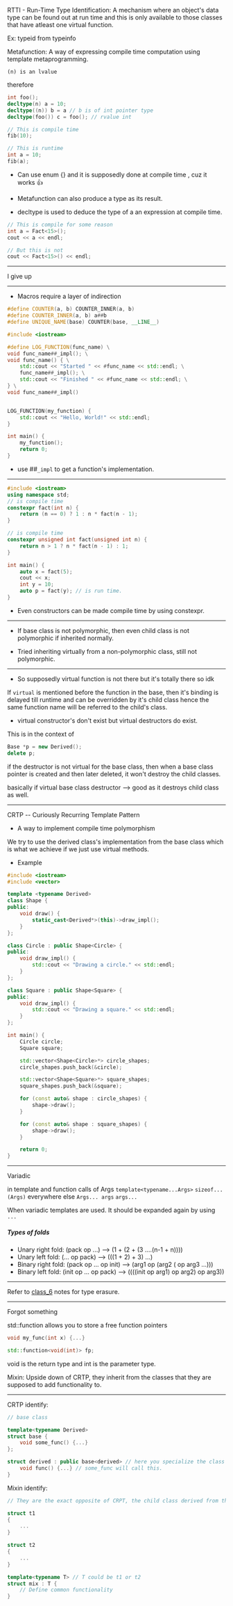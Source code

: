 RTTI - Run-Time Type Identification: A mechanism where an object's data type can be found out at run time and this is only available to those classes that have atleast one virtual function.

Ex: typeid from typeinfo

Metafunction: A way of expressing compile time computation using template metaprogramming.

`(n) is an lvalue`

therefore
```cpp
int foo();
decltype(n) a = 10;
decltype((n)) b = a // b is of int pointer type
decltype(foo()) c = foo(); // rvalue int
```

```cpp
// This is compile time
fib(10);

// This is runtime
int a = 10;
fib(a);
```

- Can use enum {} and it is supposedly done at compile time , cuz it works :thumbsup:

- Metafunction can also produce a type as its result.
- decltype is used to deduce the type of a an expression at compile time.

```cpp
// This is compile for some reason
int a = Fact<15>();
cout << a << endl;

// But this is not
cout << Fact<15>() << endl;
```

---
I give up

---

- Macros require a layer of indirection

```cpp
#define COUNTER(a, b) COUNTER_INNER(a, b)
#define COUNTER_INNER(a, b) a##b
#define UNIQUE_NAME(base) COUNTER(base, __LINE__)
```

```cpp
#include <iostream>

#define LOG_FUNCTION(func_name) \
void func_name##_impl(); \
void func_name() { \
    std::cout << "Started " << #func_name << std::endl; \
    func_name##_impl(); \
    std::cout << "Finished " << #func_name << std::endl; \
} \
void func_name##_impl()


LOG_FUNCTION(my_function) {
    std::cout << "Hello, World!" << std::endl;
}

int main() {
    my_function();
    return 0;
}
```

- use ##`_impl` to get a function's implementation.

---

```cpp
#include <iostream>
using namespace std;
// is compile time
constexpr fact(int n) {
    return (n == 0) ? 1 : n * fact(n - 1);
}

// is compile time
constexpr unsigned int fact(unsigned int n) {
    return n > 1 ? n * fact(n - 1) : 1;
}

int main() {
    auto x = fact(5);
    cout << x;
    int y = 10;
    auto p = fact(y); // is run time.
}
```

-  Even constructors can be made compile time by using constexpr.

---

- If base class is not polymorphic, then even child class is not polymorphic if inherited normally.

- Tried inheriting virtually from a non-polymorphic class, still not polymorphic.

---

- So supposedly virtual function is not there but it's totally there so idk

If `virtual` is mentioned before the function in the base, then it's binding is delayed till runtime and can be overridden by it's child class hence the same function name will be referred to the child's class.

- virtual constructor's don't exist but virtual destructors do exist.

This is in the context of 
```cpp
Base *p = new Derived();
delete p;
```

if the destructor is not virtual for the base class, then when a base class pointer is created and then later deleted, it won't destroy the child classes.

basically
if virtual base class destructor --> good
as it destroys child class as well.

---

CRTP -- Curiously Recurring Template Pattern

- A way to implement compile time polymorphism

We try to use the derived class's implementation from the base class which is what we achieve if we just use virtual methods.

- Example
```cpp
#include <iostream>
#include <vector>

template <typename Derived>
class Shape {
public:
    void draw() {
        static_cast<Derived*>(this)->draw_impl();
    }
};

class Circle : public Shape<Circle> {
public:
    void draw_impl() {
        std::cout << "Drawing a circle." << std::endl;
    }
};

class Square : public Shape<Square> {
public:
    void draw_impl() {
        std::cout << "Drawing a square." << std::endl;
    }
};

int main() {
    Circle circle;
    Square square;

    std::vector<Shape<Circle>*> circle_shapes;
    circle_shapes.push_back(&circle);

    std::vector<Shape<Square>*> square_shapes;
    square_shapes.push_back(&square);

    for (const auto& shape : circle_shapes) {
        shape->draw();
    }

    for (const auto& shape : square_shapes) {
        shape->draw();
    }

    return 0;
}
```

---

Variadic

in template and function calls of Args
`template<typename...Args>` `sizeof...(Args)`
everywhere else
`Args... args` `args...`

When variadic templates are used. It should be expanded again by using `...`

##### Types of folds
- Unary right fold: (pack op ...) --> (1 + (2 + (3 ....(n-1 + n))))
- Unary left fold: (... op pack) --> (((1 + 2) + 3) ...)
- Binary right fold: (pack op ... op init) --> (arg1 op (arg2 ( op arg3 ...)))
- Binary left fold: (init op ... op pack) --> ((((init op arg1) op arg2) op arg3))

---

Refer to [class_6](./class_6.md) notes for type erasure.


---

Forgot something

std::function allows you to store a free function pointers

```cpp
void my_func(int x) {...}

std::function<void(int)> fp;
```

void is the return type and int is the parameter type.


Mixin: Upside down of CRTP, they inherit from the classes that they are supposed to add functionality to.

---

CRTP identify:

```cpp
// base class

template<typename Derived>
struct base {
    void some_func() {...}
};

struct derived : public base<derived> // here you specialize the class you're trying to define itself. {
    void func() {...} // some_func will call this.
}
```

Mixin identify:

```cpp
// They are the exact opposite of CRPT, the child class derived from the class they are supposed to define the functionality of.

struct t1
{
    ...
}

struct t2
{
    ...
}

template<typename T> // T could be t1 or t2
struct mix : T {
    // Define common functionality
}
```